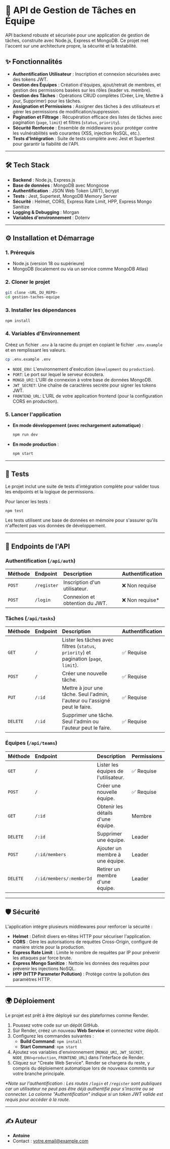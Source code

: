 # 🚀 API de Gestion de Tâches en Équipe

API backend robuste et sécurisée pour une application de gestion de tâches, construite avec Node.js, Express et MongoDB. Ce projet met l'accent sur une architecture propre, la sécurité et la testabilité.

## ✨ Fonctionnalités

*   **Authentification Utilisateur** : Inscription et connexion sécurisées avec des tokens JWT.
*   **Gestion des Équipes** : Création d'équipes, ajout/retrait de membres, et gestion des permissions basées sur les rôles (leader vs. membre).
*   **Gestion des Tâches** : Opérations CRUD complètes (Créer, Lire, Mettre à jour, Supprimer) pour les tâches.
*   **Assignation et Permissions** : Assigner des tâches à des utilisateurs et gérer les permissions de modification/suppression.
*   **Pagination et Filtrage** : Récupération efficace des listes de tâches avec pagination (`page`, `limit`) et filtres (`status`, `priority`).
*   **Sécurité Renforcée** : Ensemble de middlewares pour protéger contre les vulnérabilités web courantes (XSS, injection NoSQL, etc.).
*   **Tests d'Intégration** : Suite de tests complète avec Jest et Supertest pour garantir la fiabilité de l'API.

---

## 🛠️ Tech Stack

*   **Backend** : Node.js, Express.js
*   **Base de données** : MongoDB avec Mongoose
*   **Authentification** : JSON Web Token (JWT), bcrypt
*   **Tests** : Jest, Supertest, MongoDB Memory Server
*   **Sécurité** : Helmet, CORS, Express Rate Limit, HPP, Express Mongo Sanitize
*   **Logging & Debugging** : Morgan
*   **Variables d'environnement** : Dotenv

---

## ⚙️ Installation et Démarrage

### 1. Prérequis

*   Node.js (version 18 ou supérieure)
*   MongoDB (localement ou via un service comme MongoDB Atlas)

### 2. Cloner le projet

```bash
git clone <URL_DU_REPO>
cd gestion-taches-equipe
```

### 3. Installer les dépendances

```bash
npm install
```

### 4. Variables d'Environnement

Créez un fichier `.env` à la racine du projet en copiant le fichier `.env.example` et en remplissant les valeurs.

```bash
cp .env.example .env
```

*   `NODE_ENV`: L'environnement d'exécution (`development` ou `production`).
*   `PORT`: Le port sur lequel le serveur écoutera.
*   `MONGO_URI`: L'URI de connexion à votre base de données MongoDB.
*   `JWT_SECRET`: Une chaîne de caractères secrète pour signer les tokens JWT.
*   `FRONTEND_URL`: L'URL de votre application frontend (pour la configuration CORS en production).

### 5. Lancer l'application

*   **En mode développement (avec rechargement automatique)** :
    ```bash
    npm run dev
    ```
*   **En mode production** :
    ```bash
    npm start
    ```

---

## 🧪 Tests

Le projet inclut une suite de tests d'intégration complète pour valider tous les endpoints et la logique de permissions.

Pour lancer les tests :
```bash
npm test
```
Les tests utilisent une base de données en mémoire pour s'assurer qu'ils n'affectent pas vos données de développement.

---

## 📡 Endpoints de l'API

### Authentification (`/api/auth`)

| Méthode | Endpoint         | Description                   | Authentification |
| :------ | :--------------- | :---------------------------- | :--------------- |
| `POST`  | `/register`      | Inscription d'un utilisateur. | ❌ Non requise   |
| `POST`  | `/login`         | Connexion et obtention du JWT.| ❌ Non requise*  |

### Tâches (`/api/tasks`)

| Méthode  | Endpoint         | Description                                                                                             | Authentification |
| :------- | :--------------- | :------------------------------------------------------------------------------------------------------ | :--------------- |
| `GET`    | `/`              | Lister les tâches avec filtres (`status`, `priority`) et pagination (`page`, `limit`).                  | ✅ Requise       |
| `POST`   | `/`              | Créer une nouvelle tâche.                                                                               | ✅ Requise       |
| `PUT`    | `/:id`           | Mettre à jour une tâche. Seul l'admin, l'auteur ou l'assigné peut le faire.                             | ✅ Requise       |
| `DELETE` | `/:id`           | Supprimer une tâche. Seul l'admin ou l'auteur peut le faire.                                            | ✅ Requise       |

### Équipes (`/api/teams`)

| Méthode  | Endpoint                  | Description                                | Permissions      |
| :------- | :------------------------ | :----------------------------------------- | :--------------- |
| `GET`    | `/`                       | Lister les équipes de l'utilisateur.       | ✅ Requise       |
| `POST`   | `/`                       | Créer une nouvelle équipe.                 | ✅ Requise       |
| `GET`    | `/:id`                    | Obtenir les détails d'une équipe.          | Membre           |
| `DELETE` | `/:id`                    | Supprimer une équipe.                      | Leader           |
| `POST`   | `/:id/members`            | Ajouter un membre à une équipe.            | Leader           |
| `DELETE` | `/:id/members/:memberId`  | Retirer un membre d'une équipe.            | Leader           |

---

## 🛡️ Sécurité

L'application intègre plusieurs middlewares pour renforcer la sécurité :

*   **Helmet** : Définit divers en-têtes HTTP pour sécuriser l'application.
*   **CORS** : Gère les autorisations de requêtes Cross-Origin, configuré de manière stricte pour la production.
*   **Express Rate Limit** : Limite le nombre de requêtes par IP pour prévenir les attaques par force brute.
*   **Express Mongo Sanitize** : Nettoie les données des requêtes pour prévenir les injections NoSQL.
*   **HPP (HTTP Parameter Pollution)** : Protège contre la pollution des paramètres HTTP.

---

## 🌍 Déploiement

Le projet est prêt à être déployé sur des plateformes comme Render.

1.  Poussez votre code sur un dépôt GitHub.
2.  Sur Render, créez un nouveau **Web Service** et connectez votre dépôt.
3.  Configurez les commandes suivantes :
    *   **Build Command**: `npm install`
    *   **Start Command**: `npm start`
4.  Ajoutez vos variables d'environnement (`MONGO_URI`, `JWT_SECRET`, `NODE_ENV=production`, `FRONTEND_URL`) dans l'interface de Render.
5.  Cliquez sur "Create Web Service". Render se chargera du reste, y compris du déploiement automatique lors de nouveaux commits sur votre branche principale.

*\*Note sur l'authentification : Les routes `/login` et `/register` sont publiques car un utilisateur ne peut pas être déjà authentifié pour s'inscrire ou se connecter. La colonne "Authentification" indique si un token JWT valide est requis pour accéder à la route.*

---

## ✍️ Auteur

*   **Antoine**
*   Contact : votre.email@example.com
